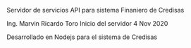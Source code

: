 
Servidor de servicios API para sistema Finaniero de Credisas

Ing. Marvin Ricardo Toro
Inicio del servidor 4 Nov 2020

Desarrollado en Nodejs para el sistema de Credisas